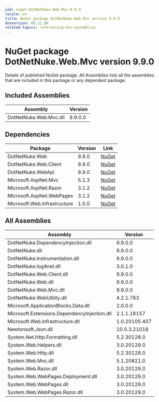 ```yaml
---
uid: nuget-DotNetNuke.Web.Mvc-9.9.0
locale: en
title: NuGet package DotNetNuke.Web.Mvc version 9.9.0
dnnversion: 09.12.00
related-topics: referencing-dnn-assemblies
---
```


# NuGet package DotNetNuke.Web.Mvc version 9.9.0
Details of published NuGet package.
*All Assemblies* lists all the assemblies that are included in this package or any dependent package.

## Included Assemblies

|Assembly|Version|
|---|---|
|DotNetNuke.Web.Mvc.dll|9.9.0.0|

## Dependencies

|Package|Version|Link|
|---|---|---|
|DotNetNuke.Web|9.9.0|[NuGet](https://www.nuget.org/packages/DotNetNuke.Web/9.9.0)|
|DotNetNuke.Web.Client|9.9.0|[NuGet](https://www.nuget.org/packages/DotNetNuke.Web.Client/9.9.0)|
|DotNetNuke.WebApi|9.9.0|[NuGet](https://www.nuget.org/packages/DotNetNuke.WebApi/9.9.0)|
|Microsoft.AspNet.Mvc|5.1.3|[NuGet](https://www.nuget.org/packages/Microsoft.AspNet.Mvc/5.1.3)|
|Microsoft.AspNet.Razor|3.1.2|[NuGet](https://www.nuget.org/packages/Microsoft.AspNet.Razor/3.1.2)|
|Microsoft.AspNet.WebPages|3.1.2|[NuGet](https://www.nuget.org/packages/Microsoft.AspNet.WebPages/3.1.2)|
|Microsoft.Web.Infrastructure|1.0.0|[NuGet](https://www.nuget.org/packages/Microsoft.Web.Infrastructure/1.0.0)|

## All Assemblies

|Assembly|Version|
|---|---|
|DotNetNuke.DependencyInjection.dll|9.9.0.0|
|DotNetNuke.dll|9.9.0.0|
|DotNetNuke.Instrumentation.dll|9.9.0.0|
|DotNetNuke.log4net.dll|3.0.1.0|
|DotNetNuke.Web.Client.dll|9.9.0.0|
|DotNetNuke.Web.dll|9.9.0.0|
|DotNetNuke.Web.Mvc.dll|9.9.0.0|
|DotNetNuke.WebUtility.dll|4.2.1.783|
|Microsoft.ApplicationBlocks.Data.dll|2.0.0.0|
|Microsoft.Extensions.DependencyInjection.dll|2.1.1.18157|
|Microsoft.Web.Infrastructure.dll|1.0.20105.407|
|Newtonsoft.Json.dll|10.0.3.21018|
|System.Net.Http.Formatting.dll|5.2.30128.0|
|System.Web.Helpers.dll|3.0.20129.0|
|System.Web.Http.dll|5.2.30128.0|
|System.Web.Mvc.dll|5.1.20821.0|
|System.Web.Razor.dll|3.0.20129.0|
|System.Web.WebPages.Deployment.dll|3.0.20129.0|
|System.Web.WebPages.dll|3.0.20129.0|
|System.Web.WebPages.Razor.dll|3.0.20129.0|

